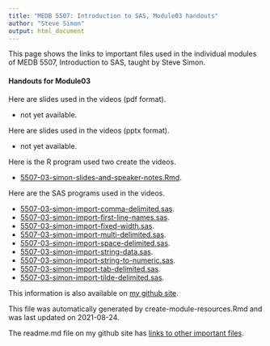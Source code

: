 ```yaml
---
title: "MEDB 5507: Introduction to SAS, Module03 handouts"
author: "Steve Simon"
output: html_document
---
```


<!--This file was first created on 2021-08-24.-->

This page shows the links to important files used in the individual modules of MEDB 5507, Introduction to SAS, taught by Steve Simon. 

#### Handouts for Module03

<!--resources-slides-1-->


Here are slides used in the videos (pdf format).

+   not yet available.

Here are slides used in the videos (pptx format).

+   not yet available.

Here is the R program used two create the videos.

+ [5507-03-simon-slides-and-speaker-notes.Rmd][slides-and-speaker-notes.Rmd].

Here are the SAS programs used in the videos.

+ [5507-03-simon-import-comma-delimited.sas][import-comma-delimited.sas].
+ [5507-03-simon-import-first-line-names.sas][import-first-line-names.sas].
+ [5507-03-simon-import-fixed-width.sas][import-fixed-width.sas].
+ [5507-03-simon-import-multi-delimited.sas][import-multi-delimited.sas].
+ [5507-03-simon-import-space-delimited.sas][import-space-delimited.sas].
+ [5507-03-simon-import-string-data.sas][import-string-data.sas].
+ [5507-03-simon-import-string-to-numeric.sas][import-string-to-numeric.sas].
+ [5507-03-simon-import-tab-delimited.sas][import-tab-delimited.sas].
+ [5507-03-simon-import-tilde-delimited.sas][import-tilde-delimited.sas].

This information is also available on [my github site][thisf].

This file was automatically generated by create-module-resources.Rmd and was last updated on 2021-08-24.

The readme.md file on my github site has [links to other important files][mygit].

<!---my git--->
[thisf]: https://github.com/pmean/introduction-to-sas/blob/master/modules/5507-03-handouts.md
[mygit]: https://github.com/pmean/introduction-to-sas/blob/master/README.md



<!---pdf_v--->
<!---No links for this section--->

<!---ppt_v--->
<!---No links for this section--->

<!---rmd_v--->
[slides-and-speaker-notes.Rmd]: https://github.com/pmean/introduction-to-sas/blob/master/src/5507-03-simon-slides-and-speaker-notes.Rmd

<!---sas_v--->
[import-comma-delimited.sas]: https://github.com/pmean/introduction-to-sas/blob/master/src/5507-03-simon-import-comma-delimited.sas
[import-first-line-names.sas]: https://github.com/pmean/introduction-to-sas/blob/master/src/5507-03-simon-import-first-line-names.sas
[import-fixed-width.sas]: https://github.com/pmean/introduction-to-sas/blob/master/src/5507-03-simon-import-fixed-width.sas
[import-multi-delimited.sas]: https://github.com/pmean/introduction-to-sas/blob/master/src/5507-03-simon-import-multi-delimited.sas
[import-space-delimited.sas]: https://github.com/pmean/introduction-to-sas/blob/master/src/5507-03-simon-import-space-delimited.sas
[import-string-data.sas]: https://github.com/pmean/introduction-to-sas/blob/master/src/5507-03-simon-import-string-data.sas
[import-string-to-numeric.sas]: https://github.com/pmean/introduction-to-sas/blob/master/src/5507-03-simon-import-string-to-numeric.sas
[import-tab-delimited.sas]: https://github.com/pmean/introduction-to-sas/blob/master/src/5507-03-simon-import-tab-delimited.sas
[import-tilde-delimited.sas]: https://github.com/pmean/introduction-to-sas/blob/master/src/5507-03-simon-import-tilde-delimited.sas


